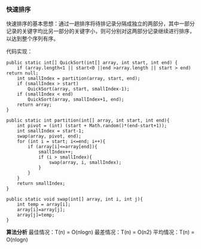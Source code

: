 ### 快速排序

快速排序的基本思想：通过一趟排序将待排记录分隔成独立的两部分，其中一部分记录的关键字均比另一部分的关键字小，则可分别对这两部分记录继续进行排序，以达到整个序列有序。

代码实现：

    public static int[] QuickSort(int[] array, int start, int end) {
        if (array.length<1 || start<0 ||end >array.length || start > end) return null;
        int smallIndex = partition(array, start, end);
        if (smallIndex > start)
            QuickSort(array, start, smallIndex-1);
        if (smallIndex < end)
            QuickSort(array, smallIndex+1, end);
        return array;
    }

    public static int partition(int[] array, int start, int end){
        int pivot = (int) (start + Math.random()*(end-start+1));
        int smallIndex = start-1;
        swap(array, pivot, end);
        for (int i = start; i<=end; i++){
            if (array[i]<=array[end]){
                smallIndex++;
                if (i > smallIndex){
                    swap(array, i, smallIndex);
                }
            }
        }
        return smallIndex;
    }

    public static void swap(int[] array, int i, int j){
        int temp = array[i];
        array[i]=array[j];
        array[j]=temp;
    }

**算法分析**
最佳情况：T(n) = O(nlogn)   最差情况：T(n) = O(n2)   平均情况：T(n) = O(nlogn)　
